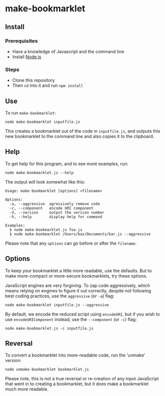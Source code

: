 # make-bookmarklet

## Install

### Prerequisites
- Have a knowledge of Javascript and the command line
- Install [Node.js](https://nodejs.org/)

### Steps
- Clone this repository
- Then `cd` into it and run `npm install`


## Use
To run `make-bookmarklet`:
```
node make-bookmarklet inputfile.js
```

This creates a bookmarklet out of the code in `inputfile.js`, and outputs this new bookmarklet to the command line and also copies it to the clipboard.

## Help
To get help for this program, and to see more examples, run:
```
node make-bookmarklet.js --help
```

The output will look somewhat like this:
```
Usage: make-bookmarklet [options] <filename>

Options:
  -a, --aggressive  agressively remove code
  -c, --component   encode URI component
  -V, --version     output the version number
  -h, --help        display help for command

Examples:
  $ node make-bookmarklet.js foo.js
  $ node make-bookmarklet /Users/baz/Documents/bar.js --aggressive
```

Please note that any `options` can go before *or* after the `filename`.

## Options
To keep your bookmarklet a little more readable, use the defaults. But to make more-compact or more-secure bookmarklets, try these options.

JavaScript engines are very forgiving. To zap code aggressively, which means relying on engines to figure it out correctly, despite not following best coding practices, use the `aggressive` (or `-a`) flag:
```
node make-bookmarklet inputfile.js --aggressive
```

By default, we encode the reduced script using `encodeURI`, but if you wish to use `encodeURIComponent` instead, use the `--component` (or `-c`) flag:
```
node make-bookmarklet.js -c inputfile.js
```

## Reversal
To convert a bookmarklet into more-readable code, run the ‘unmake’ version:
```
node unmake-bookmarklet bookmarklet.js
```

Please note, this is not a true reversal or re-creation of any input JavaScript that went in to creating a bookmarklet, but it does make a bookmarklet much more readable.
